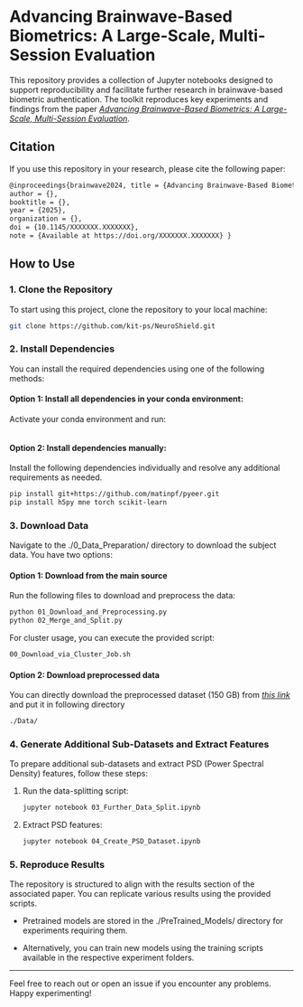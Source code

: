 # Advancing Brainwave-Based Biometrics: A Large-Scale, Multi-Session Evaluation
This repository provides a collection of Jupyter notebooks designed to support reproducibility and facilitate further research in brainwave-based biometric authentication. The toolkit reproduces key experiments and findings from the paper *[Advancing Brainwave-Based Biometrics: A Large-Scale, Multi-Session Evaluation](arxiv.org)*. 

## Citation

If you use this repository in your research, please cite the following paper:

```bash
@inproceedings{brainwave2024, title = {Advancing Brainwave-Based Biometrics: A Large-Scale, Multi-Session Evaluation},
author = {},
booktitle = {},
year = {2025},
organization = {},
doi = {10.1145/XXXXXXX.XXXXXXX},
note = {Available at https://doi.org/XXXXXXX.XXXXXXX} }
```

## How to Use
### 1. Clone the Repository
To start using this project, clone the repository to your local machine:
```bash
git clone https://github.com/kit-ps/NeuroShield.git
```
### 2. Install Dependencies
You can install the required dependencies using one of the following methods:

#### Option 1: Install all dependencies in your conda environment:
Activate your conda environment and run:
```bash
```
#### Option 2: Install dependencies manually:
Install the following dependencies individually and resolve any additional requirements as needed.
```bash
pip install git+https://github.com/matinpf/pyeer.git
pip install h5py mne torch scikit-learn
```
### 3. Download Data
Navigate to the ./0_Data_Preparation/ directory to download the subject data. You have two options:

#### Option 1: Download from the main source
Run the following files to download and preprocess the data:
```bash
python 01_Download_and_Preprocessing.py
python 02_Merge_and_Split.py
```

For cluster usage, you can execute the provided script:
```bash
00_Download_via_Cluster_Job.sh
```
#### Option 2: Download preprocessed data
You can directly download the preprocessed dataset (150 GB) from *[this link](https://bwsyncandshare.kit.edu/s/BLrtm8A2oFFrtYR)* and put it in following directory
```bash
./Data/
```
### 4. Generate Additional Sub-Datasets and Extract Features
To prepare additional sub-datasets and extract PSD (Power Spectral Density) features, follow these steps:

1. Run the data-splitting script:
    ```bash
    jupyter notebook 03_Further_Data_Split.ipynb
    ```
2. Extract PSD features:
    ```bash
    jupyter notebook 04_Create_PSD_Dataset.ipynb
    ```

### 5. Reproduce Results
The repository is structured to align with the results section of the associated paper. You can replicate various results using the provided scripts.

- Pretrained models are stored in the ./PreTrained_Models/ directory for experiments requiring them.

- Alternatively, you can train new models using the training scripts available in the respective experiment folders. 


---

Feel free to reach out or open an issue if you encounter any problems. Happy experimenting!





